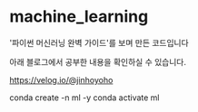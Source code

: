 # machine_learning

'파이썬 머신러닝 완벽 가이드'를 보며 만든 코드입니다

아래 블로그에서 공부한 내용을 확인하실 수 있습니다.

https://velog.io/@jinhoyoho

conda create -n ml -y
conda activate ml
